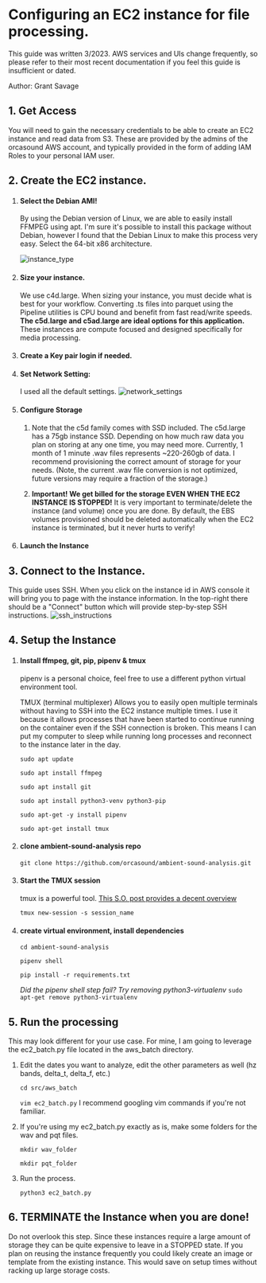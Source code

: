 # Configuring an EC2 instance for file processing.

This guide was written 3/2023. AWS services and UIs change frequently, so please refer to their most recent
documentation if you feel this guide is insufficient or dated.

Author: Grant Savage

## 1. Get Access
You will need to gain the necessary credentials to be able to create an EC2 instance and read data from S3. These are provided by the
admins of the orcasound AWS account, and typically provided in the form of adding IAM Roles to your personal IAM user.
## 2. Create the EC2 instance. 
   1. #### **Select the Debian AMI!** 
      By using the Debian version of Linux, we are able to
      easily install FFMPEG using apt. I'm sure it's possible to install this package without Debian, however I found
      that the Debian Linux to make this process very easy. Select the 64-bit x86 architecture.

         ![instance_type](./img/ec2_instance_type.png)
   2. #### Size your instance.
      We use c4d.large. When sizing your instance, you must decide what is best for your workflow. 
   Converting .ts files into parquet using the Pipeline utilities is CPU bound and benefit from fast read/write speeds.
   **The c5d.large and c5ad.large are ideal options for this application.** These instances are compute focused and designed
   specifically for media processing.
   3. #### Create a Key pair login if needed.
   4. #### Set Network Setting:
      I used all the default settings.
      ![network_settings](./img/network_settings.png)
   5. #### Configure Storage
      1. Note that the c5d family comes with SSD included. The c5d.large has a 75gb instance SSD. Depending on how much
         raw data you plan on storing at any one time, you may need more. Currently, 1 month of 1 minute .wav files
         represents ~220-260gb of data. I recommend provisioning the correct amount of storage for your needs. (Note,
         the current .wav file conversion is not optimized, future versions may require a fraction of the storage.) 
      
      2. **Important! We get billed for the storage EVEN WHEN THE EC2 INSTANCE IS STOPPED!** It is very important to
         terminate/delete the instance (and volume) once you are done. By default, the EBS volumes provisioned should be
         deleted automatically when the EC2 instance is terminated, but it never hurts to verify!
   6. #### Launch the Instance
## 3. Connect to the Instance.
   This guide uses SSH. When you click on the instance id in AWS console it will bring you to page with the instance
   information. In the top-right there should be a "Connect" button which will provide step-by-step SSH instructions.
   ![ssh_instructions](./img/ssh_instructions.png)
## 4. Setup the Instance
1. #### Install ffmpeg, git, pip, pipenv & tmux
   pipenv is a personal choice, feel free to use a different python virtual environment tool.
   
   TMUX (terminal multiplexer) Allows you to easily open multiple terminals without having to SSH into the EC2 instance 
   multiple times. I use it because it allows processes that have been started to continue running on the container even 
   if the SSH connection is broken. This means I can put my computer to sleep while running long processes and reconnect 
   to the instance later in the day.
      
   `sudo apt update`

   `sudo apt install ffmpeg`
   
   `sudo apt install git`

   `sudo apt install python3-venv python3-pip`

   `sudo apt-get -y install pipenv`

   `sudo apt-get install tmux`
2. #### clone ambient-sound-analysis repo

   `git clone https://github.com/orcasound/ambient-sound-analysis.git`
3. #### Start the TMUX session
   tmux is a powerful tool. [This S.O. post provides a decent overview](https://stackoverflow.com/questions/21193988/keep-server-running-on-ec2-instance-after-ssh-is-terminated)
   
   `tmux new-session -s session_name`

4. #### create virtual environment, install dependencies 
 
   `cd ambient-sound-analysis`
       
   `pipenv shell`

   `pip install -r requirements.txt`

   *Did the pipenv shell step fail? Try removing python3-virtualenv* `sudo apt-get remove python3-virtualenv`
## 5. Run the processing
   This may look different for your use case. For mine, I am going to leverage the ec2_batch.py file located in
   the aws_batch directory. 
   1. Edit the dates you want to analyze, edit the other parameters as well (hz bands, delta_t, delta_f, etc.)
      
      `cd src/aws_batch`

      `vim ec2_batch.py` I recommend googling vim commands if you're not familiar.
   2. If you're using my ec2_batch.py exactly as is, make some folders for the wav and pqt files.
   
      `mkdir wav_folder`
   
      `mkdir pqt_folder`
   3. Run the process.

      `python3 ec2_batch.py`

## 6. TERMINATE the Instance when you are done!
Do not overlook this step. Since these instances require a large amount of storage they can be quite expensive to leave
in a STOPPED state. If you plan on reusing the instance frequently you could likely create an image or template from the
existing instance. This would save on setup times without racking up large storage costs.
